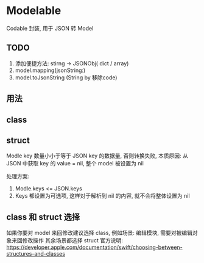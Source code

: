 # Modelable
Codable 封装, 用于 JSON 转 Model

## TODO

1. 添加便捷方法: stirng -> JSONObj( dict / array)
2. model.mapping(jsonString:)
3. model.toJsonString (String by 移除code)

## 用法

## class

## struct

Modle key 数量小小于等于 JSON key 的数据量,
否则转换失败, 本质原因: 从 JSON 中获取 key 的 value = nil, 整个 model 被设置为 nil

处理方案:
1. Modle.keys <= JSON.keys
2. Keys 都设置为可选项, 这样对于解析到 nil 的内容, 就不会将整体设置为 nil


## class 和 struct 选择
如果你要对 model 来回修改建议选择 class, 例如场景: 编辑模块, 需要对被编辑对象来回修改操作
其余场景都选择 struct
官方说明: https://developer.apple.com/documentation/swift/choosing-between-structures-and-classes



